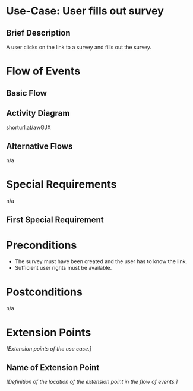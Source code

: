 # Use-Case: User fills out survey

## Brief Description

A user clicks on the link to a survey and fills out the survey.

# Flow of Events

## Basic Flow

## Activity Diagram

shorturl.at/awGJX

## Alternative Flows

n/a

# Special Requirements

n/a

##  First Special Requirement 

# Preconditions

 - The survey must have been created and the user has to know the link.
 - Sufficient user rights must be available.

# Postconditions

n/a

# Extension Points

_[Extension points of the use case.]_

## Name of Extension Point

_[Definition of the location of the extension point in the flow of events.]_
